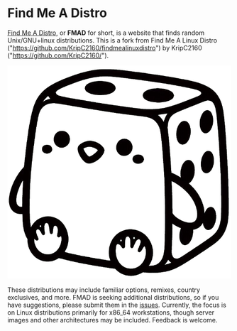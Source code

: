 # **Find Me A Distro**
[Find Me A Distro]("https://distro.moe"), or **FMAD** for short, is a website that finds random Unix/GNU+linux distributions. This is a fork from Find Me A Linux Distro ("https://github.com/KripC2160/findmealinuxdistro") by KripC2160 ("https://github.com/KripC2160/").

![randomdistrofaviconbig](https://raw.githubusercontent.com/MiguelCarino/AssetsAndData/refs/heads/main/NonFree/ICO/distromoe.png)

These distributions may include familiar options, remixes, country exclusives, and more. FMAD is seeking additional distributions, so if you have suggestions, please submit them in the [issues](https://github.com/MiguelCarino/findmeadistro/issues). Currently, the focus is on Linux distributions primarily for x86_64 workstations, though server images and other architectures may be included. Feedback is welcome.
